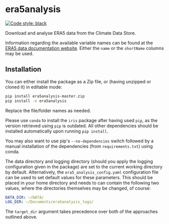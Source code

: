 # era5analysis

[![Code style: black](https://img.shields.io/badge/code%20style-black-000000.svg)](https://github.com/ambv/black)

Download and analyse ERA5 data from the Climate Data Store.

Information regarding the available variable names can be found at the [ERA5 data documentation website](https://confluence.ecmwf.int/display/CKB/ERA5%3A+data+documentation "ERA5: data documentation").
Either the `name` or the `shortName` columns may be used.

## Installation

You can either install the package as a Zip file, or (having unzipped or cloned it) in editable mode:
```sh
pip install era5analysis-master.zip
pip install -e era5analysis
```
Replace the file/folder names as needed.

Please use `conda` to install the `iris` package after having used `pip`, as the version retrieved using `pip` is outdated.
All other dependencies should be installed automatically upon running `pip install`.

You may also want to use pip's `--no-dependencies` switch followed by a manual installation of the dependencies (from `requirements.txt`) using conda.

The data directory and logging directory (should you apply the logging configuration given in the package) are set to the current working directory by default.
Alternatively, the `era5_analysis_config.yaml` configuration file can be used to set default values for these parameters.
This should be placed in your home directory and needs to can contain the following two values, where the directories themselves may be changed, of course:
```yaml
DATA_DIR: ~/DATA/
LOG_DIR: ~/Documents/era5analysis_logs/
```

The `target_dir` argument takes precedence over both of the approaches outlined above.
